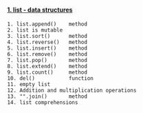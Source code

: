 #### [1. list - data structures](http://pybook.subeen.com/list-tuple-python/)
    1. list.append()    method
    2. list is mutable
    3. list.sort()      method
    4. list.reverse()   method
    5. list.insert()    method
    6. list.remove()    method
    7. list.pop()       method
    8. list.extend()    method
    9. list.count()     method
    10. del()           function
    11. empty list
    12. Addition and multiplication operations
    13. "".join()       method
    14. list comprehensions